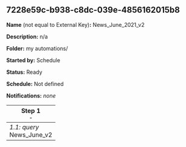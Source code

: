 ## 7228e59c-b938-c8dc-039e-4856162015b8

**Name** (not equal to External Key)**:** News_June_2021_v2

**Description:** n/a

**Folder:** my automations/

**Started by:** Schedule

**Status:** Ready

**Schedule:** Not defined

**Notifications:** _none_


| Step 1<br>_<small>-</small>_ |
| --- |
| _1.1: query_<br>News_June_v2 |

